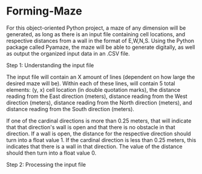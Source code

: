# Forming-Maze

For this object-oriented Python project, a maze of any dimension will be generated, as long as there is an input file containing cell locations, and respective distances from a wall in the format of E,W,N,S. Using the Python package called Pyamaze, the maze will be able to generate digitally, as well as output the organized input data in an .CSV file. 

Step 1: Understanding the input file

The input file will contain an X amount of lines (dependent on how large the desired maze will be). Within each of these lines, will contain 5 total elements: (y, x) cell location (in double quotation marks), the distance reading from the East direction (meters), distance reading from the West direction (meters), distance reading from the North direction (meters), and distance reading from the South direction (meters). 

If one of the cardinal directions is more than 0.25 meters, that will indicate that that direction's wall is open and that there is no obstacle in that direction. If a wall is open, the distance for the respective direction should turn into a float value 1. If the cardinal direction is less than 0.25 meters, this indicates that there is a wall in that direction. The value of the distance should then turn into a float value 0.

Step 2: Processing the input file 
